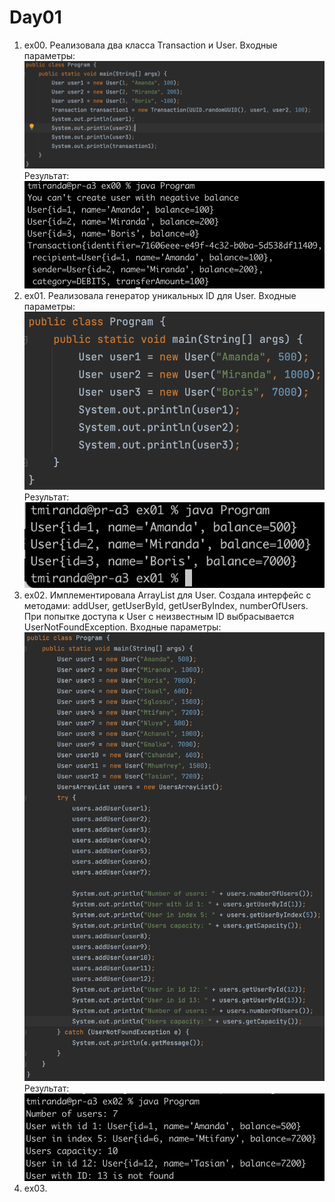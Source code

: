 # Day01
1. ex00. Реализовала два класса Transaction и User.
Входные параметры:
![Пример ex00](images/ex00a.png)
Результат:
![Пример ex00](images/ex00.png)
2. ex01. Реализовала генератор уникальных ID для User.
Входные параметры:
![Пример ex01](images/ex01a.png)
Результат:
![Пример ex01](images/ex01b.png)
3. ex02. Имплементировала ArrayList для User. Создала интерфейс с методами: addUser, getUserById, getUserByIndex, numberOfUsers. При попытке доступа к User с неизвестным ID выбрасывается UserNotFoundException. 
Входные параметры:
![Пример ex02](images/ex02a.png)
Результат:
![Пример ex02](images/ex02b.png)
4. ex03. 